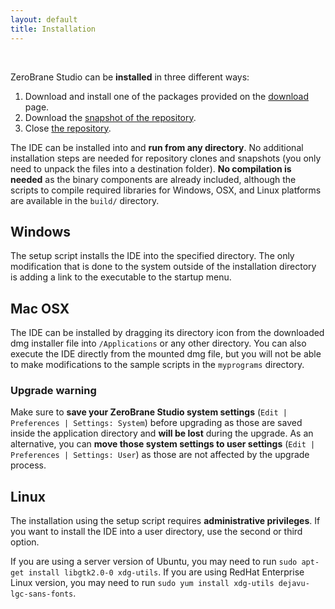 ```yaml
---
layout: default
title: Installation
---
```


<ul id='toc'>&nbsp;</ul>

ZeroBrane Studio can be **installed** in three different ways:

1. Download and install one of the packages provided on the [download](download) page.
2. Download the [snapshot of the repository](https://github.com/pkulchenko/ZeroBraneStudio/releases).
3. Close [the repository](https://github.com/pkulchenko/ZeroBraneStudio).

The IDE can be installed into and **run from any directory**.
No additional installation steps are needed for repository clones and snapshots (you only need to unpack the files into a destination folder).
**No compilation is needed** as the binary components are already included, although the scripts to compile required libraries for Windows, OSX, and Linux platforms are available in the `build/` directory.

## Windows

The setup script installs the IDE into the specified directory.
The only modification that is done to the system outside of the installation directory is adding a link to the executable to the startup menu.

## Mac OSX

The IDE can be installed by dragging its directory icon from the downloaded dmg installer file into `/Applications` or any other directory.
You can also execute the IDE directly from the mounted dmg file, but you will not be able to make modifications to the sample scripts in the `myprograms` directory.

### Upgrade warning

Make sure to **save your ZeroBrane Studio system settings** (`Edit | Preferences | Settings: System`) before upgrading as those are saved inside the application directory and **will be lost** during the upgrade.
As an alternative, you can **move those system settings to user settings** (`Edit | Preferences | Settings: User`) as those are not affected by the upgrade process.

## Linux

The installation using the setup script requires **administrative privileges**.
If you want to install the IDE into a user directory, use the second or third option.

If you are using a server version of Ubuntu, you may need to run `sudo apt-get install libgtk2.0-0 xdg-utils`.
If you are using RedHat Enterprise Linux version, you may need to run `sudo yum install xdg-utils dejavu-lgc-sans-fonts`.
